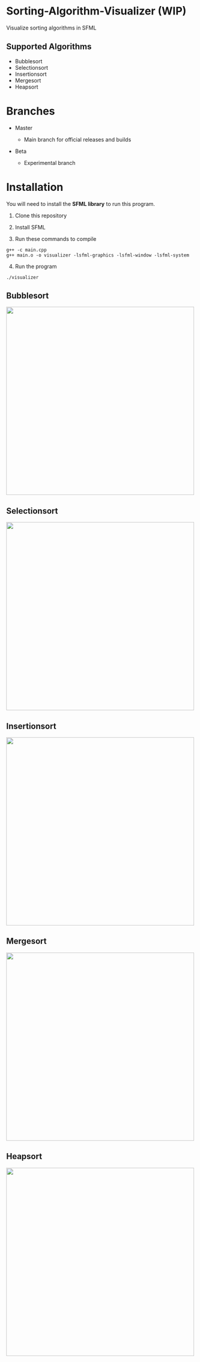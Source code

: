 # Sorting-Algorithm-Visualizer (WIP)

Visualize sorting algorithms in SFML

## Supported Algorithms
- Bubblesort
- Selectionsort
- Insertionsort
- Mergesort
- Heapsort

# Branches
- Master
  * Main branch for official releases and builds
  
- Beta
  * Experimental branch
  

# Installation
You will need to install the **SFML library** to run this program.

1. Clone this repository

3. Install SFML

5. Run these commands to compile

```
g++ -c main.cpp
g++ main.o -o visualizer -lsfml-graphics -lsfml-window -lsfml-system
```

4. Run the program

```
./visualizer
```

## Bubblesort
<img src="https://i.imgur.com/BmiVVL1.gif" width=500px></img>

## Selectionsort
<img src="https://i.imgur.com/aWzCH08.gif" width=500px></img>

## Insertionsort
<img src="https://i.imgur.com/gYPV2h0.gif" width=500px></img>

## Mergesort
<img src="https://i.imgur.com/Op6K0GS.gif" width=500px></img>

## Heapsort
<img src="https://i.imgur.com/tvu9R3h.gif" width=500px></img>
